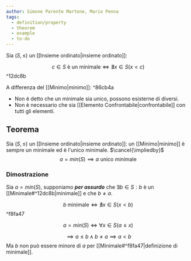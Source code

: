 ```yaml
---
author: Simone Parente Martone, Mario Penna
tags:
  - definition/property
  - theorem
  - example
  - to-do
---
```

Sia $(S, \leq)$ un [[Insieme ordinato|insieme ordinato]]:

$$c \in S \text{ è un minimale} \iff \nexists x \in S (x <c)$$ ^12dc8b

A differenza del [[Minimo|minimo]]: ^86cb4a
- Non è detto che un minimale sia unico, possono esisterne di diversi.
- Non è necessario che sia [[Elemento Confrontabile|confrontabile]] con tutti gli elementi. 
## Teorema
Sia $(S, \leq)$ un [[Insieme ordinato|insieme ordinato]]: un [[Minimo|minimo]] è sempre un minimale ed è l'unico minimale. $\cancel{\impliedby}$
$$a = min(S) \implies a \text{ unico minimale}$$
### Dimostrazione
Sia $a = min(S)$, supponiamo _**per assurdo**_ che $\exists b \in S: b$ è un [[Minimale#^12dc8b|minimale]] e che $b \neq a$.

$$b \; \text{minimale} \iff \nexists x \in S (x < b)$$ ^f8fa47

$$a = min(S) \iff \forall x \in S (a \leq x)$$

$$\implies a \leq b \land b \neq a \implies a < b$$
Ma $b$ non può essere minore di $a$ per [[Minimale#^f8fa47|definizione di minimale]].